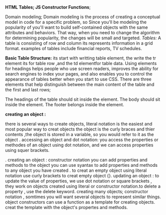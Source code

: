 **HTML Tables; JS Constructor Functions**;

Domain modeling;
Domain modeling is the process of creating a conceptual model in code for a specific problem, so Since you'll be modeling the popularity of you'll want to build self-contained objects with the same attributes and behaviors. That way, when you need to change the algorithm for determining popularity, the changes will be small and targeted.
*Tables:*
A table is consisting of row and column
its represents information in a grid format. examples of tables include financial reports, TV schedules.

**Basic Table Structure:**
its start with writting table element, the write the tr element its for table row ,and the td elementfor table data.
Using <th> elements for headings helps people who use screen readers, improves the ability for search engines to index your pages, and also
enables you to control the appearance of tables better when you start to use CSS.
There are three elements that help distinguish between the main content of the table and the first and last rows;
<thead> The headings of the table should sit inside the <thead> element.
<tbody> The body should sit inside the <tbody> element.
<tfoot>The footer belongs inside the <tfoot> element.

**creating an object :**

there is several ways to create objects,
literal notation is the easiest and most popular way to creat objects
the object is the curly braces and thier contents ,the object is stored in a variable,
so you would refer to it as the object .
accessing an object and dot notation:
you access the properties or methodes of an object using dot notation, and we can access properties using squer brackets.

.
creating an object : constructor notation 
you can add properties and methods to the object
you can use syantax to add properties and methods to any object you have created .
to creat an empty object using literal notation use 
curly brackets to creat empty object {}.
updating an object :
to update the value of properties, we use dot notation or square brackets , they work on objects created using literal or constructor notation.to delete a property , use the delete keyword.
creating many objects;
constructor notation ,
somtimes you will want several objects to represent similar things.
object constructors can use a function as a template for creating objects. creat the template with the object's propertes and methods.